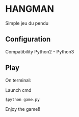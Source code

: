 # HANGMAN

Simple jeu du pendu


## Configuration
Compatibility Python2 - Python3


## Play
On terminal:

Launch cmd

```
$python game.py
```

Enjoy the game!!

